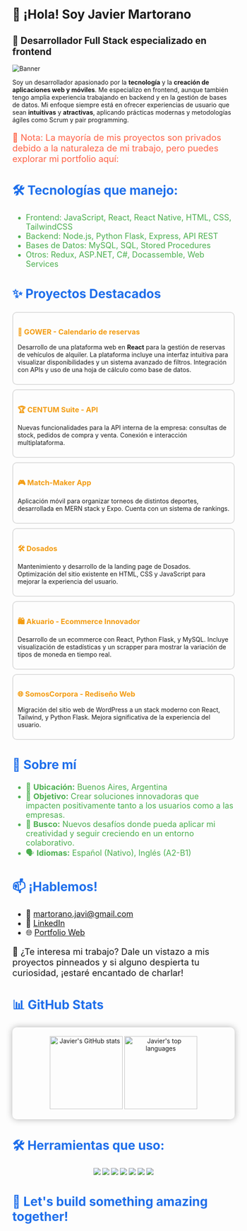 <h1>👋 ¡Hola! Soy Javier Martorano</h1>

<h2>🚀 Desarrollador Full Stack especializado en frontend</h2>

<img src="https://raw.githubusercontent.com/JavierMartorano/JavierMartorano/main/assets/header.png" alt="Banner" />

<p>Soy un desarrollador apasionado por la <strong>tecnología</strong> y la <strong>creación de aplicaciones web y móviles</strong>. Me especializo en frontend, aunque también tengo amplia experiencia trabajando en backend y en la gestión de bases de datos. Mi enfoque siempre está en ofrecer experiencias de usuario que sean <strong>intuitivas</strong> y <strong>atractivas</strong>, aplicando prácticas modernas y metodologías ágiles como Scrum y pair programming.</p>

<p style="font-size: 20px; color: #ff6347;">🔐 Nota: La mayoría de mis proyectos son privados debido a la naturaleza de mi trabajo, pero puedes explorar mi portfolio aquí:</p>

<h2 style="font-size: 28px; color: #1f6feb;">🛠️ Tecnologías que manejo:</h2>
<ul style="font-size: 18px; color: #4caf50;">
  <li>Frontend: JavaScript, React, React Native, HTML, CSS, TailwindCSS</li>
  <li>Backend: Node.js, Python Flask, Express, API REST</li>
  <li>Bases de Datos: MySQL, SQL, Stored Procedures</li>
  <li>Otros: Redux, ASP.NET, C#, Docassemble, Web Services</li>
</ul>

<h2 style="font-size: 28px; color: #1f6feb;">✨ Proyectos Destacados</h2>

<div style="border: 2px solid #ddd; padding: 10px; border-radius: 10px; margin-bottom: 10px;">
  <h3 style="color: #f39c12;">🚗 GOWER - Calendario de reservas</h3>
  <p>Desarrollo de una plataforma web en <strong>React</strong> para la gestión de reservas de vehículos de alquiler. La plataforma incluye una interfaz intuitiva para visualizar disponibilidades y un sistema avanzado de filtros. Integración con APIs y uso de una hoja de cálculo como base de datos.</p>
</div>

<div style="border: 2px solid #ddd; padding: 10px; border-radius: 10px; margin-bottom: 10px;">
  <h3 style="color: #f39c12;">🏆 CENTUM Suite - API</h3>
  <p>Nuevas funcionalidades para la API interna de la empresa: consultas de stock, pedidos de compra y venta. Conexión e interacción multiplataforma.</p>
</div>

<div style="border: 2px solid #ddd; padding: 10px; border-radius: 10px; margin-bottom: 10px;">
  <h3 style="color: #f39c12;">🎮 Match-Maker App</h3>
  <p>Aplicación móvil para organizar torneos de distintos deportes, desarrollada en MERN stack y Expo. Cuenta con un sistema de rankings.</p>
</div>

<div style="border: 2px solid #ddd; padding: 10px; border-radius: 10px; margin-bottom: 10px;">
  <h3 style="color: #f39c12;">🛠️ Dosados</h3>
  <p>Mantenimiento y desarrollo de la landing page de Dosados. Optimización del sitio existente en HTML, CSS y JavaScript para mejorar la experiencia del usuario.</p>
</div>

<div style="border: 2px solid #ddd; padding: 10px; border-radius: 10px; margin-bottom: 10px;">
  <h3 style="color: #f39c12;">🛍️ Akuario - Ecommerce Innovador</h3>
  <p>Desarrollo de un ecommerce con React, Python Flask, y MySQL. Incluye visualización de estadísticas y un scrapper para mostrar la variación de tipos de moneda en tiempo real.</p>
</div>

<div style="border: 2px solid #ddd; padding: 10px; border-radius: 10px; margin-bottom: 10px;">
  <h3 style="color: #f39c12;">🌐 SomosCorpora - Rediseño Web</h3>
  <p>Migración del sitio web de WordPress a un stack moderno con React, Tailwind, y Python Flask. Mejora significativa de la experiencia del usuario.</p>
</div>

<h2 style="font-size: 28px; color: #1f6feb;">🌟 Sobre mí</h2>
<ul style="font-size: 18px; color: #4caf50;">
  <li>📍 <strong>Ubicación:</strong> Buenos Aires, Argentina</li>
  <li>🎯 <strong>Objetivo:</strong> Crear soluciones innovadoras que impacten positivamente tanto a los usuarios como a las empresas.</li>
  <li>🌱 <strong>Busco:</strong> Nuevos desafíos donde pueda aplicar mi creatividad y seguir creciendo en un entorno colaborativo.</li>
  <li>🗣️ <strong>Idiomas:</strong> Español (Nativo), Inglés (A2-B1)</li>
</ul>

<h2 style="font-size: 28px; color: #1f6feb;">📫 ¡Hablemos!</h2>
<ul style="font-size: 18px;">
  <li>📧 <a href="mailto:martorano.javi@gmail.com">martorano.javi@gmail.com</a></li>
  <li>💼 <a href="https://www.linkedin.com/in/javiermartorano/">LinkedIn</a></li>
  <li>🌐 <a href="https://portfolio-martorano.vercel.app/">Portfolio Web</a></li>
</ul>

<p style="font-size: 20px;">👀 ¿Te interesa mi trabajo? Dale un vistazo a mis proyectos pinneados y si alguno despierta tu curiosidad, ¡estaré encantado de charlar!</p>

<h2 style="font-size: 28px; color: #1f6feb;">📊 GitHub Stats</h2>
<div align="center" style="box-shadow: 0px 0px 15px rgba(0, 0, 0, 0.3); padding: 20px; border-radius: 10px;">
  <img height="165" src="https://github-readme-stats.vercel.app/api?username=JavierMartorano&show_icons=true&theme=radical" alt="Javier's GitHub stats" />
  <img height="165" src="https://github-readme-stats.vercel.app/api/top-langs/?username=JavierMartorano&layout=compact&theme=radical" alt="Javier's top languages" />
</div>

<h2 style="font-size: 28px; color: #1f6feb;">🛠️ Herramientas que uso:</h2>
<p align="center">
  <img src="https://img.shields.io/badge/-React-61DAFB?style=for-the-badge&logo=react&logoColor=black" />
  <img src="https://img.shields.io/badge/-Node.js-339933?style=for-the-badge&logo=node.js&logoColor=white" />
  <img src="https://img.shields.io/badge/-Python-3776AB?style=for-the-badge&logo=python&logoColor=white" />
  <img src="https://img.shields.io/badge/-MySQL-4479A1?style=for-the-badge&logo=mysql&logoColor=white" />
  <img src="https://img.shields.io/badge/-Redux-764ABC?style=for-the-badge&logo=redux&logoColor=white" />
  <img src="https://img.shields.io/badge/-HTML5-E34F26?style=for-the-badge&logo=html5&logoColor=white" />
  <img src="https://img.shields.io/badge/-CSS3-1572B6?style=for-the-badge&logo=css3&logoColor=white" />
</p>

<h2 style="font-size: 28px; color: #1f6feb;">🚀 Let's build something amazing together!</h2>
